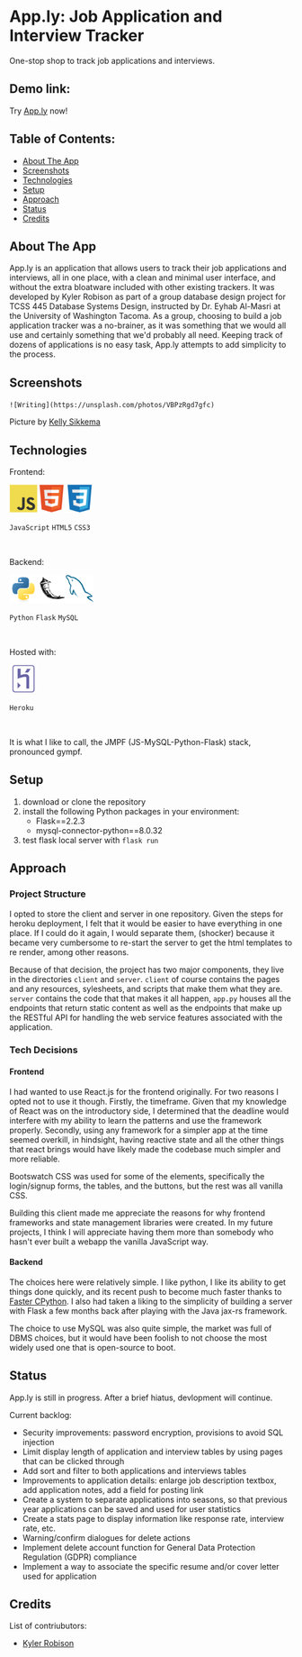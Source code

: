 # App.ly: Job Application and Interview Tracker
One-stop shop to track job applications and interviews.

## Demo link:
Try [App.ly](https://applyapp.herokuapp.com/) now!

## Table of Contents:

- [About The App](#about-the-app)
- [Screenshots](#screenshots)
- [Technologies](#technologies)
- [Setup](#setup)
- [Approach](#approach)
- [Status](#status)
- [Credits](#credits)

## About The App

App.ly is an application that allows users to track their job applications and interviews, all in one place, with a clean and minimal user interface, and without the extra bloatware included with other existing trackers. It was developed by Kyler Robison as part of a group database design project for TCSS 445 Database Systems Design, instructed by Dr. Eyhab Al-Masri at the University of Washington Tacoma. As a group, choosing to build a job application tracker was a no-brainer, as it was something that we would all use and certainly something that we'd probably all need. Keeping track of dozens of applications is no easy task, App.ly attempts to add simplicity to the process.

## Screenshots

`![Writing](https://unsplash.com/photos/VBPzRgd7gfc)`

Picture by [Kelly Sikkema](https://unsplash.com/@kellysikkema)

## Technologies

Frontend:

<img src="https://github.com/devicons/devicon/blob/master/icons/javascript/javascript-original.svg" alt="JavaScript Logo" width="50" height="50"/><img src="https://github.com/devicons/devicon/blob/master/icons/html5/html5-original.svg" alt="HTML5 Logo" width="50" height="50"/><img src="https://github.com/devicons/devicon/blob/master/icons/css3/css3-original.svg" alt="CSS3 Logo" width="50" height="50"/>

`JavaScript` `HTML5` `CSS3`

<br>

Backend:

<img src="https://github.com/devicons/devicon/blob/master/icons/python/python-original.svg" alt="Python Logo" width="50" height="50"/><img src="https://github.com/devicons/devicon/blob/master/icons/flask/flask-original.svg" alt="Flask Logo" width="50" height="50"/><img src="https://github.com/devicons/devicon/blob/master/icons/mysql/mysql-original.svg" alt="MySQL Logo" width="50" height="50"/>

`Python` `Flask` `MySQL`

<br>

Hosted with:

<img src="https://github.com/devicons/devicon/blob/master/icons/heroku/heroku-original.svg" alt="Heroku Logo" width="50" height="50"/>

`Heroku`

<br>

It is what I like to call, the JMPF (JS-MySQL-Python-Flask) stack, pronounced gympf.

## Setup
1. download or clone the repository
1. install the following Python packages in your environment:
   - Flask==2.2.3
   - mysql-connector-python==8.0.32
1. test flask local server with `flask run`

## Approach

### Project Structure

I opted to store the client and server in one repository. Given the steps for heroku deployment, I felt that it would be easier to have everything in one place. If I could do it again, I would separate them, (shocker) because it became very cumbersome to re-start the server to get the html templates to re render, among other reasons.

Because of that decision, the project has two major components, they live in the directories `client` and `server`. `client` of course contains the pages and any resources, sylesheets, and scripts that make them what they are. `server` contains the code that that makes it all happen, `app.py` houses all the endpoints that return static content as well as the endpoints that make up the RESTful API for handling the web service features associated with the application. 

### Tech Decisions

#### Frontend

I had wanted to use React.js for the frontend originally. For two reasons I opted not to use it though. Firstly, the timeframe. Given that my knowledge of React was on the introductory side, I determined that the deadline would interfere with my ability to learn the patterns and use the framework properly. Secondly, using any framework for a simpler app at the time seemed overkill, in hindsight, having reactive state and all the other things that react brings would have likely made the codebase much simpler and more reliable. 

Bootswatch CSS was used for some of the elements, specifically the login/signup forms, the tables, and the buttons, but the rest was all vanilla CSS.

Building this client made me appreciate the reasons for why frontend frameworks and state management libraries were created. In my future projects, I think I will appreciate having them more than somebody who hasn't ever built a webapp the vanilla JavaScript way.

#### Backend

The choices here were relatively simple. I like python, I like its ability to get things done quickly, and its recent push to become much faster thanks to [Faster CPython](https://devblogs.microsoft.com/python/python-311-faster-cpython-team/). I also had taken a liking to the simplicity of building a server with Flask a few months back after playing with the Java jax-rs framework.

The choice to use MySQL was also quite simple, the market was full of DBMS choices, but it would have been foolish to not choose the most widely used one that is open-source to boot.


## Status
App.ly is still in progress. After a brief hiatus, devlopment will continue.

Current backlog:
  - Security improvements: password encryption, provisions to avoid SQL injection
  - Limit display length of application and interview tables by using pages that can be clicked through
  - Add sort and filter to both applications and interviews tables
  - Improvements to application details: enlarge job description textbox, add application notes, add a field for posting link
  - Create a system to separate applications into seasons, so that previous year applications can be saved and used for user statistics
  - Create a stats page to display information like response rate, interview rate, etc.
  - Warning/confirm dialogues for delete actions
  - Implement delete account function for General Data Protection Regulation (GDPR) compliance
  - Implement a way to associate the specific resume and/or cover letter used for application

## Credits
List of contriubutors:
- [Kyler Robison](https://github.com/krobison10/)
